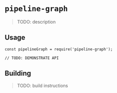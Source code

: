 # `pipeline-graph`

> TODO: description

## Usage

```
const pipelineGraph = require('pipeline-graph');

// TODO: DEMONSTRATE API
```

## Building

> TODO: build instructions
